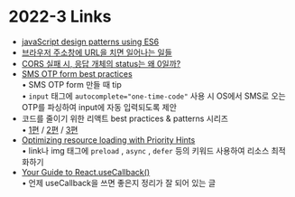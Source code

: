 <h1>2022-3 Links</h1><ul><li><a href="https://loredanacirstea.github.io/es6-design-patterns">javaScript design patterns using ES6</a></li><li><a href="https://maxkim-j.github.io/posts/packet-travel">브라우저 주소창에 URL을 치면 일어나는 일들</a></li><li><a href="https://huns.me/development/2297">CORS 실패 시, 응답 개체의 status는 왜 0일까?</a></li><li><a href="https://web.dev/sms-otp-form/">SMS OTP form best practices</a><br>• SMS OTP form 만들 때 tip<br>• <code>input</code> 태그에 <code>autocomplete=&quot;one-time-code&quot;</code>  사용 시 OS에서 SMS로 오는 OTP를 파싱하여 input에 자동 입력되도록 제안</li><li>코드를 줄이기 위한 리액트 best practices & patterns 시리즈<br>• <a href="https://dev.to/devsmitra/react-best-practices-and-patterns-to-reduce-code-2bff">1편</a> / <a href="https://dev.to/devsmitra/react-best-practices-and-patterns-to-reduce-code-part-2-54f3">2편</a> / <a href="https://dev.to/devsmitra/react-best-practices-and-patterns-to-reduce-code-part-3-4bh1">3편</a></li>
<li><a href="https://web.dev/priority-hints/">Optimizing resource loading with Priority Hints</a><br>• link나 img 태그에 <code>preload</code> , <code>async</code> , <code>defer</code> 등의 키워드 사용하여 리소스 최적화하기</li><li><a href="https://dmitripavlutin.com/dont-overuse-react-usecallback/">Your Guide to React.useCallback()</a><br>• 언제 useCallback을 쓰면 좋은지 정리가 잘 되어 있는 글</li></ul>